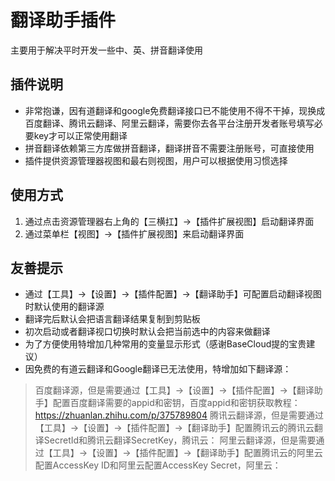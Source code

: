 # 翻译助手插件
主要用于解决平时开发一些中、英、拼音翻译使用

## 插件说明
* 非常抱谦，因有道翻译和google免费翻译接口已不能使用不得不干掉，现换成百度翻译、腾讯云翻译、阿里云翻译，需要你去各平台注册开发者账号填写必要key才可以正常使用翻译
* 拼音翻译依赖第三方库做拼音翻译，翻译拼音不需要注册账号，可直接使用
* 插件提供资源管理器视图和最右则视图，用户可以根据使用习惯选择

## 使用方式
1. 通过点击资源管理器右上角的【三横扛】->【插件扩展视图】启动翻译界面
2. 通过菜单栏【视图】->【插件扩展视图】来启动翻译界面

## 友善提示
* 通过【工具】->【设置】->【插件配置】->【翻译助手】可配置启动翻译视图时默认使用的翻译源
* 翻译完后默认会把语言翻译结果复制到剪贴板
* 初次启动或者翻译视口切换时默认会把当前选中的内容来做翻译
* 为了方便使用特增加几种常用的变量显示形式（感谢BaseCloud提的宝贵建议）
* 因免费的有道云翻译和Google翻译已无法使用，特增加如下翻译源：
> 百度翻译源，但是需要通过【工具】->【设置】->【插件配置】->【翻译助手】配置百度翻译需要的appid和密钥，百度appid和密钥获取教程：https://zhuanlan.zhihu.com/p/375789804
> 腾讯云翻译源，但是需要通过【工具】->【设置】->【插件配置】->【翻译助手】配置腾讯云的腾讯云翻译SecretId和腾讯云翻译SecretKey，腾讯云：
> 阿里云翻译源，但是需要通过【工具】->【设置】->【插件配置】->【翻译助手】配置腾讯云的阿里云配置AccessKey ID和阿里云配置AccessKey Secret，阿里云：


